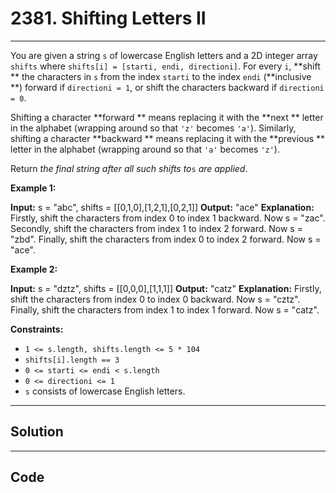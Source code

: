 # 2381. Shifting Letters II

---

You are given a string `s` of lowercase English letters and a 2D integer array `shifts` where `shifts[i] = [starti, endi, directioni]`. For every `i`, **shift ** the characters in `s` from the index `starti` to the index `endi` (**inclusive **) forward if `directioni = 1`, or shift the characters backward if `directioni = 0`.

Shifting a character **forward ** means replacing it with the **next ** letter in the alphabet (wrapping around so that `'z'` becomes `'a'`). Similarly, shifting a character **backward ** means replacing it with the **previous ** letter in the alphabet (wrapping around so that `'a'` becomes `'z'`).

Return _the final string after all such shifts to_`s` _are applied_.

 

**Example 1:**


**Input:** s = "abc", shifts = [[0,1,0],[1,2,1],[0,2,1]]
**Output:** "ace"
**Explanation:** Firstly, shift the characters from index 0 to index 1 backward. Now s = "zac".
Secondly, shift the characters from index 1 to index 2 forward. Now s = "zbd".
Finally, shift the characters from index 0 to index 2 forward. Now s = "ace".

**Example 2:**


**Input:** s = "dztz", shifts = [[0,0,0],[1,1,1]]
**Output:** "catz"
**Explanation:** Firstly, shift the characters from index 0 to index 0 backward. Now s = "cztz".
Finally, shift the characters from index 1 to index 1 forward. Now s = "catz".


 

**Constraints:**

  * `1 <= s.length, shifts.length <= 5 * 104`
  * `shifts[i].length == 3`
  * `0 <= starti <= endi < s.length`
  * `0 <= directioni <= 1`
  * `s` consists of lowercase English letters.

---

## Solution



---

## Code
```python


```